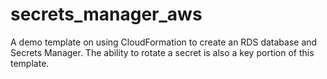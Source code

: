 # secrets_manager_aws
A demo template on using CloudFormation to create an RDS database and Secrets Manager. The ability to rotate a secret is also a key portion of this template.
